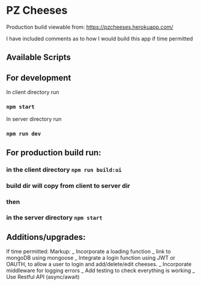 # PZ Cheeses

Production build viewable from:
https://pzcheeses.herokuapp.com/

I have included comments as to how I would build this app if time permitted

## Available Scripts

## For development

In client directory run

### `npm start`

In server directory run

### `npm run dev`

## For production build run:

### in the client directory `npm run build:ui`

### build dir will copy from client to server dir

### then

### in the server directory `npm start`

## Additions/upgrades:

If time permitted:
Markup: _ Incorporate a loading function
_ link to mongoDB using mongoose
_ Integrate a login function using JWT or OAUTH, to allow a user to login and add/delete/edit cheeses.
_ Incorporate middleware for logging errors
_ Add testing to check everything is working
_ Use Restful API (async/await)

